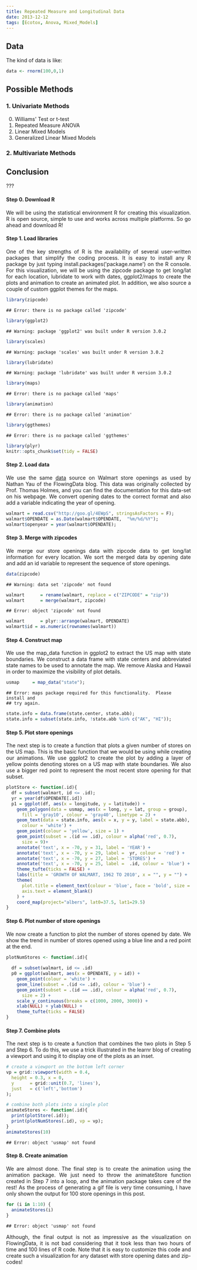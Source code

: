 ```yaml
---
title: Repeated Measure and Longitudinal Data
date: 2013-12-12
tags: [Ecotox, Anova, Mixed_Models]
---
```


<style>
p {
  text-align: justify;
}
</style>

## Data 

The kind of data is like:

```r
data <- rnorm(100,0,1)
```
## Possible Methods

### 1. Univariate Methods

0. Williams' Test or t-test
1. Repeated Measure ANOVA
2. Linear Mixed Models
3. Generalized Linear Mixed Models

### 2. Multivariate Methods

## Conclusion

???

#### Step 0. Download R

We will be using the statistical environment R for creating this visualization. R is open source, simple to use and works across multiple platforms. So go ahead and download R!

#### Step 1. Load libraries

One of the key strengths of R is the availability of several user-written packages that simplify the coding process. It is easy to install any R package by just typing install.packages('package.name') on the R console. For this visualization, we will be using the zipcode package to get long/lat for each location, lubridate to work with dates, ggplot2/maps to create the plots and animation to create an animated plot. In addition, we also source a couple of custom ggplot themes for the maps.


```r
library(zipcode)
```

```
## Error: there is no package called 'zipcode'
```

```r
library(ggplot2)
```

```
## Warning: package 'ggplot2' was built under R version 3.0.2
```

```r
library(scales)
```

```
## Warning: package 'scales' was built under R version 3.0.2
```

```r
library(lubridate)
```

```
## Warning: package 'lubridate' was built under R version 3.0.2
```

```r
library(maps)
```

```
## Error: there is no package called 'maps'
```

```r
library(animation)
```

```
## Error: there is no package called 'animation'
```

```r
library(ggthemes)
```

```
## Error: there is no package called 'ggthemes'
```

```r
library(plyr)
knitr::opts_chunk$set(tidy = FALSE)
```


#### Step 2. Load data

We use the same [data](http://www.econ.umn.edu/~holmes/data/WalMart/index.html) source on Walmart store openings as used by Nathan Yau of the FlowingData blog. This data was originally collected by Prof. Thomas Holmes, and you can find the documentation for this data-set on his webpage. We convert opening dates to the correct format and also add a variable indicating the year of opening.


```r
walmart = read.csv("http://goo.gl/4EWpS", stringsAsFactors = F);
walmart$OPENDATE = as.Date(walmart$OPENDATE,  "%m/%d/%Y");
walmart$openyear = year(walmart$OPENDATE);
```


#### Step 3. Merge with zipcodes


We merge our store openings data with zipcode data to get long/lat information for every location. We sort the merged data by opening date and add an id variable to represent the sequence of store openings.


```r
data(zipcode)
```

```
## Warning: data set 'zipcode' not found
```

```r
walmart      = rename(walmart, replace = c("ZIPCODE" = "zip"))
walmart      = merge(walmart, zipcode)
```

```
## Error: object 'zipcode' not found
```

```r
walmart      = plyr::arrange(walmart, OPENDATE)
walmart$id = as.numeric(rownames(walmart))
```


#### Step 4. Construct map

We use the map_data function in ggplot2 to extract the US map with state boundaries. We construct a data frame with state centers and abbreviated state names to be used to annotate the map. We remove Alaska and Hawaii in order to maximize the visibility of plot details.


```r
usmap     = map_data("state"); 
```

```
## Error: maps package required for this functionality.  Please install and
## try again.
```

```r
state.info = data.frame(state.center, state.abb);
state.info = subset(state.info, !state.abb %in% c("AK", "HI"));
```


#### Step 5. Plot store openings

The next step is to create a function that plots a given number of stores on the US map. This is the basic function that we would be using while creating our animations. We use ggplot2 to create the plot by adding a layer of yellow points denoting stores on a US map with state boundaries. We also use a bigger red point to represent the most recent store opening for that subset.


```r
plotStore <- function(.id){
  df = subset(walmart, id <= .id);
  yr = year(df$OPENDATE[.id])
  p1 = ggplot(df, aes(x = longitude, y = latitude)) +
    geom_polygon(data = usmap, aes(x = long, y = lat, group = group), 
      fill = 'gray10', colour = 'gray40', linetype = 2) +
    geom_text(data = state.info, aes(x = x, y = y, label = state.abb), 
      colour = 'white') +
    geom_point(colour = 'yellow', size = 1) + 
    geom_point(subset = .(id == .id), colour = alpha('red', 0.7),
      size = 9)+
    annotate('text', x = -70, y = 31, label = 'YEAR') + 
    annotate('text', x = -70, y = 29, label =  yr, colour = 'red') +
    annotate('text', x = -70, y = 27, label = 'STORES') +
    annotate('text', x = -70, y = 25, label =  .id, colour = 'blue') +
    theme_tufte(ticks = FALSE) +
    labs(title = 'GROWTH OF WALMART, 1962 TO 2010', x = "", y = "") +
    theme(
      plot.title = element_text(colour = 'blue', face = 'bold', size = 20),
      axis.text = element_blank()
    ) +
    coord_map(project="albers", lat0=37.5, lat1=29.5)      
}
```


#### Step 6. Plot number of store openings

We now create a function to plot the number of stores opened by date. We show the trend in number of stores opened using a blue line and a red point at the end.


```r
plotNumStores <- function(.id){
  
  df = subset(walmart, id <= .id)
  p0 = ggplot(walmart, aes(x = OPENDATE, y = id)) +
    geom_point(colour = 'white') +
    geom_line(subset = .(id <= .id), colour = 'blue') +
    geom_point(subset = .(id == .id), colour = alpha('red', 0.7), 
      size = 2) +
    scale_y_continuous(breaks = c(1000, 2000, 3000)) +
    xlab(NULL) + ylab(NULL) +
    theme_tufte(ticks = FALSE)
}
```


#### Step 7. Combine plots

The next step is to create a function that combines the two plots in Step 5 and Step 6. To do this, we use a trick illustrated in the learnr blog of creating a viewport and using it to display one of the plots as an inset.


```r
# create a viewport on the bottom left corner
vp = grid::viewport(width = 0.4, 
  height = 0.3, x = 0,
  y      = grid::unit(0.7, 'lines'),   
  just   = c('left','bottom')
);

# combine both plots into a single plot
animateStores <- function(.id){
  print(plotStore(.id));
  print(plotNumStores(.id), vp = vp);
}
animateStores(10)
```

```
## Error: object 'usmap' not found
```


#### Step 8. Create animation

We are almost done. The final step is to create the animation using the animation package. We just need to throw the animateStore function created in Step 7 into a loop, and the animation package takes care of the rest! As the process of generating a gif file is very time consuming, I have only shown the output for 100 store openings in this post.


```r
for (i in 1:10) {
  animateStores(i)
}
```

```
## Error: object 'usmap' not found
```


Although, the final output is not as impressive as the visualization on FlowingData, it is not bad considering that it took less than two hours of time and 100 lines of R code. Note that it is easy to customize this code and create such a visualization for any dataset with store opening dates and zip-codes!




